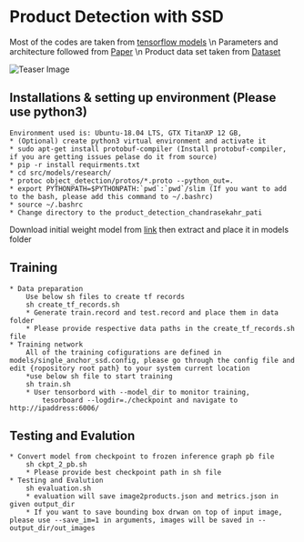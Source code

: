 # Product Detection with SSD
Most of the codes are taken from [tensorflow models](https://github.com/tensorflow/models) \n
Parameters and architecture followed from [Paper](https://arxiv.org/abs/1512.02325) \n
Product data set taken from [Dataset](https://github.com/gulvarol/grocerydataset)

![Teaser Image](https://github.com/chandra411/Product-Detection/blob/master/out.JPG)

## Installations & setting up environment (Please use python3)
	Environment used is: Ubuntu-18.04 LTS, GTX TitanXP 12 GB, 
	* (Optional) create python3 virtual environment and activate it
	* sudo apt-get install protobuf-compiler (Install protobuf-compiler, if you are getting issues pelase do it from source)
	* pip -r install requirments.txt
	* cd src/models/research/
	* protoc object_detection/protos/*.proto --python_out=.
	* export PYTHONPATH=$PYTHONPATH:`pwd`:`pwd`/slim (If you want to add to the bash, please add this command to ~/.bashrc)
	* source ~/.bashrc
	* Change directory to the product_detection_chandrasekahr_pati
Download initial weight model from [link](http://download.tensorflow.org/models/object_detection/ssd_mobilenet_v1_coco_11_06_2017.tar.gz) then extract and place it in models folder
## Training 
	* Data preparation
		Use below sh files to create tf records
		sh create_tf_records.sh
		* Generate train.record and test.record and place them in data folder
		* Please provide respective data paths in the create_tf_records.sh file 
	* Training network
		All of the training cofigurations are defined in models/single_anchor_ssd.config, please go through the config file and edit {ropository root path} to your system current location
		*use below sh file to start training
		sh train.sh
		* User tensorbord with --model_dir to monitor training,
			tesorboard --logdir=./checkpoint and navigate to http://ipaddress:6006/

## Testing and Evalution
	* Convert model from checkpoint to frozen inference graph pb file
		sh ckpt_2_pb.sh
		* Please provide best checkpoint path in sh file
	* Testing and Evalution 
		sh evaluation.sh 
		* evaluation will save image2products.json and metrics.json in given output_dir
		* If you want to save bounding box drwan on top of input image, please use --save_im=1 in arguments, images will be saved in --output_dir/out_images


